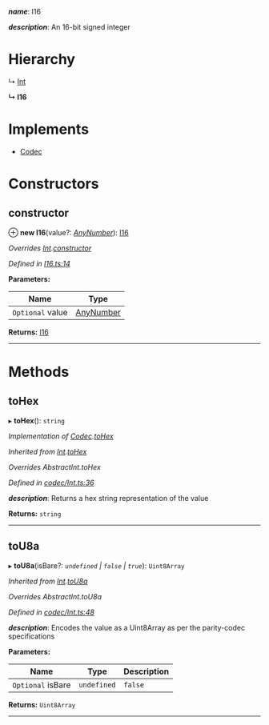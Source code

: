 

*__name__*: I16

*__description__*: An 16-bit signed integer

# Hierarchy

↳  [Int](_codec_int_.int.md)

**↳ I16**

# Implements

* [Codec](../interfaces/_types_.codec.md)

# Constructors

<a id="constructor"></a>

##  constructor

⊕ **new I16**(value?: *[AnyNumber](../modules/_types_.md#anynumber)*): [I16](_i16_.i16.md)

*Overrides [Int](_codec_int_.int.md).[constructor](_codec_int_.int.md#constructor)*

*Defined in [I16.ts:14](https://github.com/polkadot-js/api/blob/7393710/packages/types/src/I16.ts#L14)*

**Parameters:**

| Name | Type |
| ------ | ------ |
| `Optional` value | [AnyNumber](../modules/_types_.md#anynumber) |

**Returns:** [I16](_i16_.i16.md)

___

# Methods

<a id="tohex"></a>

##  toHex

▸ **toHex**(): `string`

*Implementation of [Codec](../interfaces/_types_.codec.md).[toHex](../interfaces/_types_.codec.md#tohex)*

*Inherited from [Int](_codec_int_.int.md).[toHex](_codec_int_.int.md#tohex)*

*Overrides AbstractInt.toHex*

*Defined in [codec/Int.ts:36](https://github.com/polkadot-js/api/blob/7393710/packages/types/src/codec/Int.ts#L36)*

*__description__*: Returns a hex string representation of the value

**Returns:** `string`

___
<a id="tou8a"></a>

##  toU8a

▸ **toU8a**(isBare?: *`undefined` | `false` | `true`*): `Uint8Array`

*Inherited from [Int](_codec_int_.int.md).[toU8a](_codec_int_.int.md#tou8a)*

*Overrides AbstractInt.toU8a*

*Defined in [codec/Int.ts:48](https://github.com/polkadot-js/api/blob/7393710/packages/types/src/codec/Int.ts#L48)*

*__description__*: Encodes the value as a Uint8Array as per the parity-codec specifications

**Parameters:**

| Name | Type | Description |
| ------ | ------ | ------ |
| `Optional` isBare | `undefined` | `false` | `true` |  true when the value has none of the type-specific prefixes (internal) |

**Returns:** `Uint8Array`

___


